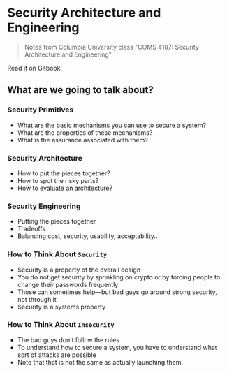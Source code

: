 Security Architecture and Engineering
=======
> Notes from Columbia University class "COMS 4187: Security Architecture and Engineering"

Read
[it](http://marshallshen.gitbooks.io/security-architecture-and-engineering/) on Gitbook.

## What are we going to talk about?

### Security Primitives
* What are the basic mechanisms you can use to secure a system?
* What are the properties of these mechanisms?
* What is the assurance associated with them?

### Security Architecture
* How to put the pieces together?
* How to spot the risky parts?
* How to evaluate an architecture?

### Security Engineering
* Putting the pieces together
* Tradeoffs
* Balancing cost, security, usability, acceptability..

### How to Think About `Security`
* Security is a property of the overall design
* You do not get security by sprinkling on crypto or by forcing people to change their passwords frequently
* Those can sometimes help—but bad guys go around strong security, not through it
* Security is a systems property

### How to Think About `Insecurity`
* The bad guys don’t follow the rules
* To understand how to secure a system, you have to understand what sort of attacks are possible
* Note that that is not the same as actually launching them.


